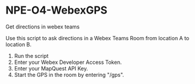 # NPE-O4-WebexGPS
Get directions in webex teams

Use this script to ask directions in a Webex Teams Room from location A to location B.
1. Run the script
2. Enter your Webex Developer Access Token.
3. Enter your MapQuest API Key.
4. Start the GPS in the room by entering "/gps". 
